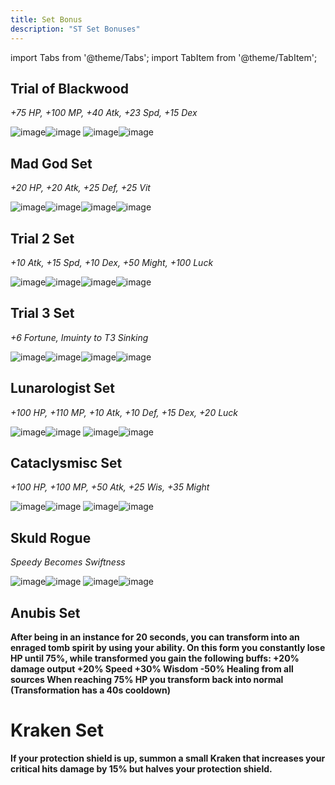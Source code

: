 ```yaml
---
title: Set Bonus
description: "ST Set Bonuses"
---
```


import Tabs from '@theme/Tabs';
import TabItem from '@theme/TabItem';

<Tabs>
  <TabItem value="Normal" label="Normal" default>

## Trial of Blackwood

*+75 HP, +100 MP, +40 Atk, +23 Spd, +15 Dex*
    
![image](https://user-images.githubusercontent.com/114798136/208787256-fddd2995-7f76-4079-b192-d0c3fd6a6c62.png)![image](https://user-images.githubusercontent.com/114798136/208787304-666f0169-f888-4677-8b46-02b4efd331ab.png)
![image](https://user-images.githubusercontent.com/114798136/208787328-3466f132-54e9-4f71-8de0-f2814ce3e0ae.png)![image](https://user-images.githubusercontent.com/114798136/208787349-afcb1600-9ad3-4ca3-b9ee-23e5adae06bf.png)

## Mad God Set

*+20 HP, +20 Atk, +25 Def, +25 Vit*

![image](https://user-images.githubusercontent.com/114798136/208787759-1ef67f0f-6f8f-4396-93dc-d72aae7cc681.png)![image](https://user-images.githubusercontent.com/114798136/208787782-789047f3-aecb-4d4a-b9d6-e0621d90e169.png)![image](https://user-images.githubusercontent.com/114798136/208787811-8a3ec939-a3d9-44a5-ac2e-654ca86b17d6.png)![image](https://user-images.githubusercontent.com/114798136/208787856-138c1100-53a1-446c-abc8-fbaef01cad66.png)

## Trial 2 Set

*+10 Atk, +15 Spd, +10 Dex, +50 Might, +100 Luck*

![image](https://user-images.githubusercontent.com/114798136/208788256-0a62a7e7-83db-4393-877d-c15cddcdc0d9.png)![image](https://user-images.githubusercontent.com/114798136/208788278-81549665-74ff-4911-9080-7ff7d30fef1c.png)![image](https://user-images.githubusercontent.com/114798136/208788292-4b453753-7f54-4d21-8e76-8ffa9f0ddef8.png)![image](https://user-images.githubusercontent.com/114798136/208788314-7e8a7cca-5257-4ac5-839c-fdfb8b9b0b65.png)

## Trial 3 Set

*+6 Fortune, Imuinty to T3 Sinking*

![image](https://user-images.githubusercontent.com/114798136/208788951-03d6f340-27b1-4f2a-bc50-d76f3df44baf.png)![image](https://user-images.githubusercontent.com/114798136/208788911-1de986d6-c6f7-464b-aeb3-5d9e56973d6f.png)![image](https://user-images.githubusercontent.com/114798136/208788986-8dd3d12f-b8bf-45fa-aa3f-e7b485546c4d.png)![image](https://user-images.githubusercontent.com/114798136/208789071-85071291-4541-4fe7-a27a-797c72238db7.png)

## Lunarologist Set

*+100 HP, +110 MP, +10 Atk, +10 Def, +15 Dex, +20 Luck*

![image](https://user-images.githubusercontent.com/114798136/208789606-974515ec-e23d-40ef-92c7-eee00f320125.png)![image](https://user-images.githubusercontent.com/114798136/208789620-89e0ee2a-e675-4ad5-af99-c868adc18ccf.png)
![image](https://user-images.githubusercontent.com/114798136/208789696-d9510018-aa1f-4e5c-ac15-5b13b34d52ac.png)![image](https://user-images.githubusercontent.com/114798136/208789719-ae4b16f7-125c-4ede-b823-26e5913bbd65.png)

## Cataclysmisc Set

*+100 HP, +100 MP, +50 Atk, +25 Wis, +35 Might*

![image](https://user-images.githubusercontent.com/114798136/208790153-0a707080-ad44-4cb1-b7aa-d1ecb5e7ea66.png)![image](https://user-images.githubusercontent.com/114798136/208790169-bc590efc-6c13-4b9c-85c7-1f59c8f2689c.png)
![image](https://user-images.githubusercontent.com/114798136/208790179-f7043926-3c12-4ce9-8043-0eeee7690bbb.png)![image](https://user-images.githubusercontent.com/114798136/208790195-221d9841-c072-4c3c-911d-b28983da2bff.png)

## Skuld Rogue

*Speedy Becomes Swiftness*

![image](https://user-images.githubusercontent.com/114798136/208790315-76bf1cce-14b9-4c55-9a62-2445811c3bfa.png)![image](https://user-images.githubusercontent.com/114798136/208790330-0e3c3ab5-83b3-41ad-8151-c259fdd9800d.png)
![image](https://user-images.githubusercontent.com/114798136/208790344-6627867d-3c85-48c5-8a01-7a110b04b401.png)![image](https://user-images.githubusercontent.com/114798136/208790359-177d12c8-a935-483a-8e2b-72c60f10ec81.png)

</TabItem>
  <TabItem value="Alert" label="Alert">

## Anubis Set

**After being in an instance for 20 seconds, you can transform into an enraged tomb spirit by using your ability.
On this form you constantly lose HP until 75%, while transformed you gain the following buffs:
    +20% damage output
    +20% Speed
    +30% Wisdom
   -50% Healing from all sources
When reaching 75% HP you transform back into normal (Transformation has a 40s cooldown)**

# Kraken Set

**If your protection shield is up, summon a small Kraken that increases your critical hits damage by 15% but halves your protection shield.**

</TabItem>
</Tabs>
